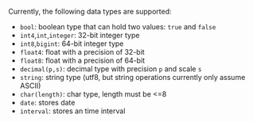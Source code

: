Currently, the following data types are supported:

* `bool`: boolean type that can hold two values: `true` and `false`
* `int4`,`int`,`integer`: 32-bit integer type
* `int8`,`bigint`: 64-bit integer type
* `float4`: float with a precision of 32-bit
* `float8`: float with a precision of  64-bit
* `decimal(p,s)`: decimal type with precision `p` and scale `s`
* `string`: string type (utf8, but string operations currently only assume ASCII)
* `char(length)`: char type, length must be \<=8
* `date`: stores date
* `interval`: stores an time interval